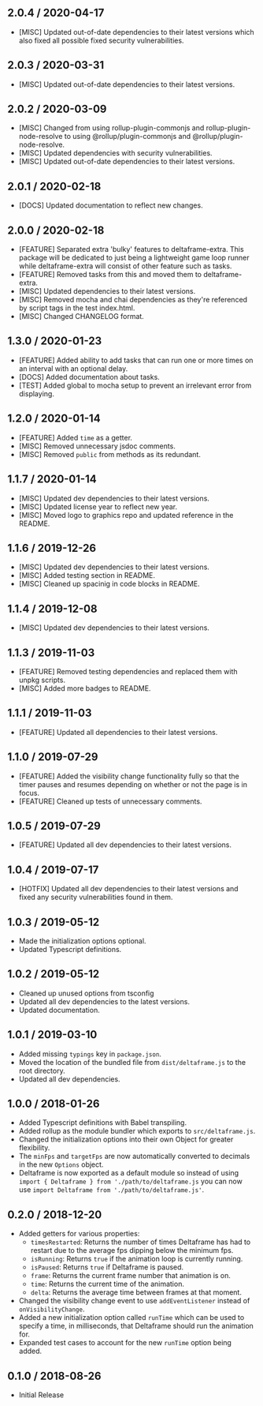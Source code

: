 ## 2.0.4 / 2020-04-17
- [MISC] Updated out-of-date dependencies to their latest versions which also fixed all possible fixed security vulnerabilities.

## 2.0.3 / 2020-03-31
- [MISC] Updated out-of-date dependencies to their latest versions.

## 2.0.2 / 2020-03-09
- [MISC] Changed from using rollup-plugin-commonjs and rollup-plugin-node-resolve to using @rollup/plugin-commonjs and @rollup/plugin-node-resolve.
- [MISC] Updated dependencies with security vulnerabilities.
- [MISC] Updated out-of-date dependencies to their latest versions.

## 2.0.1 / 2020-02-18
- [DOCS] Updated documentation to reflect new changes.

## 2.0.0 / 2020-02-18
- [FEATURE] Separated extra 'bulky' features to deltaframe-extra. This package will be dedicated to just being a lightweight game loop runner while deltaframe-extra will consist of other feature such as tasks.
- [FEATURE] Removed tasks from this and moved them to deltaframe-extra.
- [MISC] Updated dependencies to their latest versions.
- [MISC] Removed mocha and chai dependencies as they're referenced by script tags in the test index.html.
- [MISC] Changed CHANGELOG format.

## 1.3.0 / 2020-01-23
- [FEATURE] Added ability to add tasks that can run one or more times on an interval with an optional delay.
- [DOCS] Added documentation about tasks.
- [TEST] Added global to mocha setup to prevent an irrelevant error from displaying.

## 1.2.0 / 2020-01-14
- [FEATURE] Added `time` as a getter.
- [MISC] Removed unnecessary jsdoc comments.
- [MISC] Removed `public` from methods as its redundant.

## 1.1.7 / 2020-01-14
- [MISC] Updated dev dependencies to their latest versions.
- [MISC] Updated license year to reflect new year.
- [MISC] Moved logo to graphics repo and updated reference in the README.

## 1.1.6 / 2019-12-26
- [MISC] Updated dev dependencies to their latest versions.
- [MISC] Added testing section in README.
- [MISC] Cleaned up spacinig in code blocks in README.

## 1.1.4 / 2019-12-08
- [MISC] Updated dev dependencies to their latest versions.

## 1.1.3 / 2019-11-03
- [FEATURE] Removed testing dependencies and replaced them with unpkg scripts.
- [MISC] Added more badges to README.

## 1.1.1 / 2019-11-03
- [FEATURE] Updated all dependencies to their latest versions.

## 1.1.0 / 2019-07-29
- [FEATURE] Added the visibility change functionality fully so that the timer pauses and resumes depending on whether or not the page is in focus.
- [FEATURE] Cleaned up tests of unnecessary comments.

## 1.0.5 / 2019-07-29
- [FEATURE] Updated all dev dependencies to their latest versions.

## 1.0.4 / 2019-07-17
- [HOTFIX] Updated all dev dependencies to their latest versions and fixed any security vulnerabilities found in them.

## 1.0.3 / 2019-05-12
- Made the initialization options optional.
- Updated Typescript definitions.

## 1.0.2 / 2019-05-12
- Cleaned up unused options from tsconfig
- Updated all dev dependencies to the latest versions.
- Updated documentation.

## 1.0.1 / 2019-03-10
- Added missing `typings` key in `package.json`.
- Moved the location of the bundled file from `dist/deltaframe.js` to the root directory.
- Updated all dev dependencies.

## 1.0.0 / 2018-01-26
- Added Typescript definitions with Babel transpiling.
- Added rollup as the module bundler which exports to `src/deltaframe.js`.
- Changed the initialization options into their own Object for greater flexibility.
- The `minFps` and `targetFps` are now automatically converted to decimals in the new `Options` object.
- Deltaframe is now exported as a default module so instead of using `import { Deltaframe } from './path/to/deltaframe.js` you can now use `import Deltaframe from './path/to/deltaframe.js'`.

## 0.2.0 / 2018-12-20
- Added getters for various properties:
	- `timesRestarted`: Returns the number of times Deltaframe has had to restart due to the average fps dipping below the minimum fps.
	- `isRunning`: Returns `true` if the animation loop is currently running.
	- `isPaused`: Returns `true` if Deltaframe is paused.
	- `frame`: Returns the current frame number that animation is on.
	- `time`: Returns the current time of the animation.
	- `delta`: Returns the average time between frames at that moment.
- Changed the visibility change event to use `addEventListener` instead of `onVisibilityChange`.
- Added a new initialization option called `runTime` which can be used to specify a time, in milliseconds, that Deltaframe should run the animation for.
- Expanded test cases to account for the new `runTime` option being added.

## 0.1.0 / 2018-08-26
- Initial Release